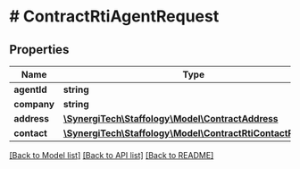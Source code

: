 # # ContractRtiAgentRequest

## Properties

Name | Type | Description | Notes
------------ | ------------- | ------------- | -------------
**agentId** | **string** |  | [optional]
**company** | **string** |  | [optional]
**address** | [**\SynergiTech\Staffology\Model\ContractAddress**](ContractAddress.md) |  | [optional]
**contact** | [**\SynergiTech\Staffology\Model\ContractRtiContactRequest**](ContractRtiContactRequest.md) |  | [optional]

[[Back to Model list]](../../README.md#models) [[Back to API list]](../../README.md#endpoints) [[Back to README]](../../README.md)
